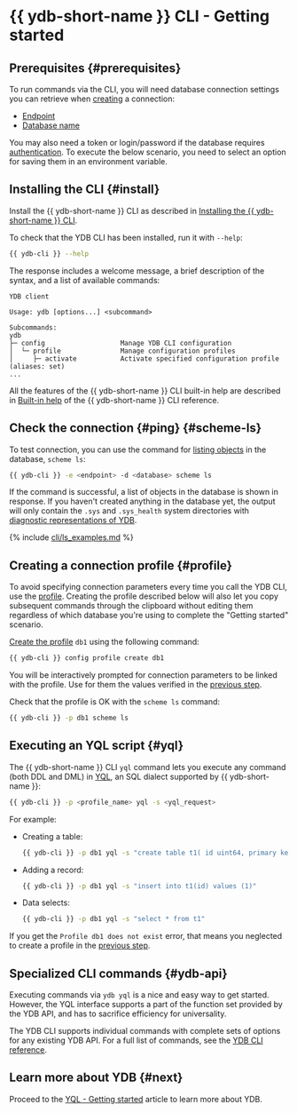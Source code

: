 # {{ ydb-short-name }} CLI - Getting started

## Prerequisites {#prerequisites}

To run commands via the CLI, you will need database connection settings you can retrieve when [creating](../create_db.md) a connection:

* [Endpoint](../../concepts/connect.md#endpoint)
* [Database name](../../concepts/connect.md#database)

You may also need a token or login/password if the database requires [authentication](../auth.md). To execute the below scenario, you need to select an option for saving them in an environment variable.

## Installing the CLI {#install}

Install the {{ ydb-short-name }} CLI as described in [Installing the {{ ydb-short-name }} CLI](../../reference/ydb-cli/install.md).

To check that the YDB CLI has been installed, run it with `--help`:

```bash
{{ ydb-cli }} --help
```

The response includes a welcome message, a brief description of the syntax, and a list of available commands:

```text
YDB client

Usage: ydb [options...] <subcommand>

Subcommands:
ydb
├─ config                   Manage YDB CLI configuration
│  └─ profile               Manage configuration profiles
│     ├─ activate           Activate specified configuration profile (aliases: set)
...
```

All the features of the {{ ydb-short-name }} CLI built-in help are described in [Built-in help](../../reference/ydb-cli/commands/service.md#help) of the {{ ydb-short-name }} CLI reference.

## Check the connection {#ping} {#scheme-ls}

To test connection, you can use the command for [listing objects](../../reference/ydb-cli/commands/scheme-ls.md) in the database, `scheme ls`:

```bash
{{ ydb-cli }} -e <endpoint> -d <database> scheme ls
```

If the command is successful, a list of objects in the database is shown in response. If you haven't created anything in the database yet, the output will only contain the `.sys` and `.sys_health` system directories with [diagnostic representations of YDB](../../troubleshooting/system_views_db.md).

{% include [cli/ls_examples.md](cli/ls_examples.md) %}

## Creating a connection profile {#profile}

To avoid specifying connection parameters every time you call the YDB CLI, use the [profile](../../reference/ydb-cli/profile/index.md). Creating the profile described below will also let you copy subsequent commands through the clipboard without editing them regardless of which database you're using to complete the "Getting started" scenario.

[Create the profile](../../reference/ydb-cli/profile/create.md) `db1` using the following command:

```bash
{{ ydb-cli }} config profile create db1
```

You will be interactively prompted for connection parameters to be linked with the profile. Use for them the values verified in the [previous step](#ping).

Check that the profile is OK with the `scheme ls` command:

```bash
{{ ydb-cli }} -p db1 scheme ls
```

## Executing an YQL script {#yql}

The {{ ydb-short-name }} CLI `yql` command lets you execute any command (both DDL and DML) in [YQL](../../yql/reference/index.md), an SQL dialect supported by {{ ydb-short-name }}:

```bash
{{ ydb-cli }} -p <profile_name> yql -s <yql_request>
```

For example:

* Creating a table:

  ```bash
  {{ ydb-cli }} -p db1 yql -s "create table t1( id uint64, primary key(id))"
  ```

* Adding a record:

  ```bash
  {{ ydb-cli }} -p db1 yql -s "insert into t1(id) values (1)"
  ```

* Data selects:

  ```bash
  {{ ydb-cli }} -p db1 yql -s "select * from t1"
  ```

If you get the `Profile db1 does not exist` error, that means you neglected to create a profile in the [previous step](#profile).

## Specialized CLI commands {#ydb-api}

Executing commands via `ydb yql` is a nice and easy way to get started. However, the YQL interface supports a part of the function set provided by the YDB API, and has to sacrifice efficiency for universality.

The YDB CLI supports individual commands with complete sets of options for any existing YDB API. For a full list of commands, see the [YDB CLI reference](../../reference/ydb-cli/index.md).

## Learn more about YDB {#next}

Proceed to the [YQL - Getting started](../yql.md) article to learn more about YDB.


